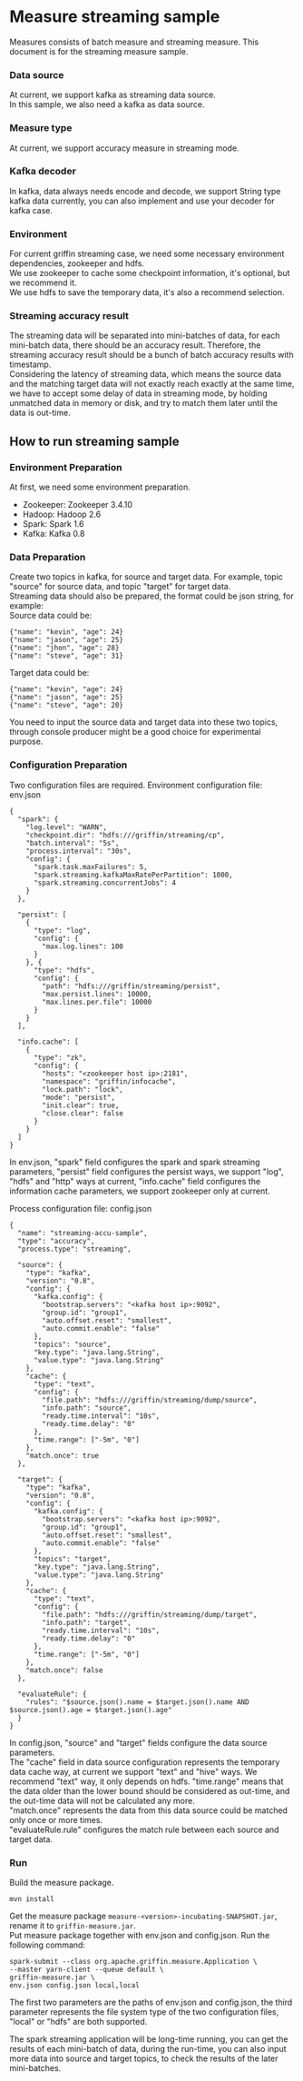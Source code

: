 <!--
Licensed to the Apache Software Foundation (ASF) under one
or more contributor license agreements.  See the NOTICE file
distributed with this work for additional information
regarding copyright ownership.  The ASF licenses this file
to you under the Apache License, Version 2.0 (the
"License"); you may not use this file except in compliance
with the License.  You may obtain a copy of the License at

  http://www.apache.org/licenses/LICENSE-2.0

Unless required by applicable law or agreed to in writing,
software distributed under the License is distributed on an
"AS IS" BASIS, WITHOUT WARRANTIES OR CONDITIONS OF ANY
KIND, either express or implied.  See the License for the
specific language governing permissions and limitations
under the License.
-->
# Measure streaming sample
Measures consists of batch measure and streaming measure. This document is for the streaming measure sample.

### Data source
At current, we support kafka as streaming data source.  
In this sample, we also need a kafka as data source.

### Measure type
At current, we support accuracy measure in streaming mode.

### Kafka decoder
In kafka, data always needs encode and decode, we support String type kafka data currently, you can also implement and use your decoder for kafka case.

### Environment
For current griffin streaming case, we need some necessary environment dependencies, zookeeper and hdfs.  
We use zookeeper to cache some checkpoint information, it's optional, but we recommend it.  
We use hdfs to save the temporary data, it's also a recommend selection.

### Streaming accuracy result
The streaming data will be separated into mini-batches of data, for each mini-batch data, there should be an accuracy result. Therefore, the streaming accuracy result should be a bunch of batch accuracy results with timestamp.  
Considering the latency of streaming data, which means the source data and the matching target data will not exactly reach exactly at the same time, we have to accept some delay of data in streaming mode, by holding unmatched data in memory or disk, and try to match them later until the data is out-time.

## How to run streaming sample
### Environment Preparation
At first, we need some environment preparation.  
- Zookeeper: Zookeeper 3.4.10
- Hadoop: Hadoop 2.6
- Spark: Spark 1.6
- Kafka: Kafka 0.8

### Data Preparation
Create two topics in kafka, for source and target data. For example, topic "source" for source data, and topic "target" for target data.  
Streaming data should also be prepared, the format could be json string, for example:  
Source data could be:
```
{"name": "kevin", "age": 24}
{"name": "jason", "age": 25}
{"name": "jhon", "age": 28}
{"name": "steve", "age": 31}
```
Target data could be:
```
{"name": "kevin", "age": 24}
{"name": "jason", "age": 25}
{"name": "steve", "age": 20}
```
You need to input the source data and target data into these two topics, through console producer might be a good choice for experimental purpose.

### Configuration Preparation
Two configuration files are required.
Environment configuration file: env.json
```
{
  "spark": {
    "log.level": "WARN",
    "checkpoint.dir": "hdfs:///griffin/streaming/cp",
    "batch.interval": "5s",
    "process.interval": "30s",
    "config": {
      "spark.task.maxFailures": 5,
      "spark.streaming.kafkaMaxRatePerPartition": 1000,
      "spark.streaming.concurrentJobs": 4
    }
  },

  "persist": [
    {
      "type": "log",
      "config": {
        "max.log.lines": 100
      }
    }, {
      "type": "hdfs",
      "config": {
        "path": "hdfs:///griffin/streaming/persist",
        "max.persist.lines": 10000,
        "max.lines.per.file": 10000
      }
    }
  ],

  "info.cache": [
    {
      "type": "zk",
      "config": {
        "hosts": "<zookeeper host ip>:2181",
        "namespace": "griffin/infocache",
        "lock.path": "lock",
        "mode": "persist",
        "init.clear": true,
        "close.clear": false
      }
    }
  ]
}
```
In env.json, "spark" field configures the spark and spark streaming parameters, "persist" field configures the persist ways, we support "log", "hdfs" and "http" ways at current, "info.cache" field configures the information cache parameters, we support zookeeper only at current.  

Process configuration file: config.json
```
{
  "name": "streaming-accu-sample",
  "type": "accuracy",
  "process.type": "streaming",

  "source": {
    "type": "kafka",
    "version": "0.8",
    "config": {
      "kafka.config": {
        "bootstrap.servers": "<kafka host ip>:9092",
        "group.id": "group1",
        "auto.offset.reset": "smallest",
        "auto.commit.enable": "false"
      },
      "topics": "source",
      "key.type": "java.lang.String",
      "value.type": "java.lang.String"
    },
    "cache": {
      "type": "text",
      "config": {
        "file.path": "hdfs:///griffin/streaming/dump/source",
        "info.path": "source",
        "ready.time.interval": "10s",
        "ready.time.delay": "0"
      },
      "time.range": ["-5m", "0"]
    },
    "match.once": true
  },

  "target": {
    "type": "kafka",
    "version": "0.8",
    "config": {
      "kafka.config": {
        "bootstrap.servers": "<kafka host ip>:9092",
        "group.id": "group1",
        "auto.offset.reset": "smallest",
        "auto.commit.enable": "false"
      },
      "topics": "target",
      "key.type": "java.lang.String",
      "value.type": "java.lang.String"
    },
    "cache": {
      "type": "text",
      "config": {
        "file.path": "hdfs:///griffin/streaming/dump/target",
        "info.path": "target",
        "ready.time.interval": "10s",
        "ready.time.delay": "0"
      },
      "time.range": ["-5m", "0"]
    },
    "match.once": false
  },

  "evaluateRule": {
    "rules": "$source.json().name = $target.json().name AND $source.json().age = $target.json().age"
  }
}
```
In config.json, "source" and "target" fields configure the data source parameters.  
The "cache" field in data source configuration represents the temporary data cache way, at current we support "text" and "hive" ways. We recommend "text" way, it only depends on hdfs. "time.range" means that the data older than the lower bound should be considered as out-time, and the out-time data will not be calculated any more.   
"match.once" represents the data from this data source could be matched only once or more times.  
"evaluateRule.rule" configures the match rule between each source and target data.

### Run
Build the measure package.
```
mvn install
```
Get the measure package ```measure-<version>-incubating-SNAPSHOT.jar```, rename it to ```griffin-measure.jar```.  
Put measure package together with env.json and config.json.
Run the following command:
```
spark-submit --class org.apache.griffin.measure.Application \
--master yarn-client --queue default \
griffin-measure.jar \
env.json config.json local,local
```
The first two parameters are the paths of env.json and config.json, the third parameter represents the file system type of the two configuration files, "local" or "hdfs" are both supported.  

The spark streaming application will be long-time running, you can get the results of each mini-batch of data, during the run-time, you can also input more data into source and target topics, to check the results of the later mini-batches.
